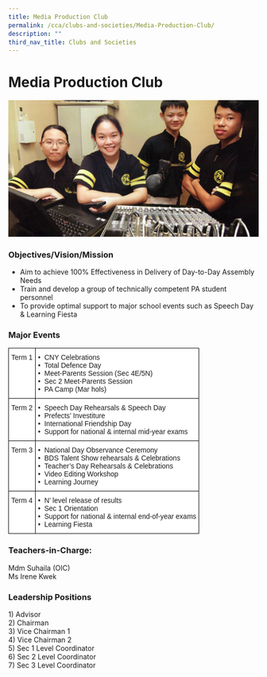 ```yaml
---
title: Media Production Club
permalink: /cca/clubs-and-societies/Media-Production-Club/
description: ""
third_nav_title: Clubs and Societies
---
```


Media Production Club
=====================


![Public Announcement Club](/images/Public-Announcement.jpg)

### Objectives/Vision/Mission

*   Aim to achieve 100% Effectiveness in Delivery of Day-to-Day Assembly Needs
*   Train and develop a group of technically competent PA student personnel
*   To provide optimal support to major school events such as Speech Day & Learning Fiesta


### Major Events

<style type="text/css">
.tg  {border-collapse:collapse;border-spacing:0;}
.tg td{border-color:black;border-style:solid;border-width:1px;font-family:Arial, sans-serif;font-size:14px;
  overflow:hidden;padding:10px 5px;word-break:normal;}
.tg th{border-color:black;border-style:solid;border-width:1px;font-family:Arial, sans-serif;font-size:14px;
  font-weight:normal;overflow:hidden;padding:10px 5px;word-break:normal;}
.tg .tg-ktyi{background-color:#FFF;text-align:left;vertical-align:top}
</style>
<table class="tg">
<thead>
  <tr>
    <th class="tg-ktyi">Term 1</th>
    <th class="tg-ktyi">•&nbsp;&nbsp;CNY Celebrations<br>•&nbsp;&nbsp;Total Defence Day<br>•&nbsp;&nbsp;Meet-Parents Session (Sec 4E/5N)<br>•&nbsp;&nbsp;Sec 2 Meet-Parents Session<br>•&nbsp;&nbsp;PA Camp (Mar hols)</th>
  </tr>
</thead>
<tbody>
  <tr>
    <td class="tg-ktyi">Term 2</td>
    <td class="tg-ktyi">•&nbsp;&nbsp;Speech Day Rehearsals &amp; Speech Day<br>•&nbsp;&nbsp;Prefects’ Investiture<br>•&nbsp;&nbsp;International Friendship Day<br>•&nbsp;&nbsp;Support for national &amp; internal mid-year exams</td>
  </tr>
  <tr>
    <td class="tg-ktyi">Term 3</td>
    <td class="tg-ktyi">•&nbsp;&nbsp;National Day Observance Ceremony<br>•&nbsp;&nbsp;BDS Talent Show rehearsals &amp; Celebrations<br>•&nbsp;&nbsp;Teacher’s Day Rehearsals &amp; Celebrations<br>•&nbsp;&nbsp;Video Editing Workshop<br>•&nbsp;&nbsp;Learning Journey</td>
  </tr>
  <tr>
    <td class="tg-ktyi">Term 4</td>
    <td class="tg-ktyi">•&nbsp;&nbsp;N’ level release of results<br>•&nbsp;&nbsp;Sec 1 Orientation<br>•&nbsp;&nbsp;Support for national &amp; internal end-of-year exams<br>•&nbsp;&nbsp;Learning Fiesta</td>
  </tr>
</tbody>
</table>


### Teachers-in-Charge:

Mdm Suhaila (OIC)   
Ms Irene Kwek   

### Leadership Positions

1\) Advisor  
2) Chairman  
3) Vice Chairman 1  
4) Vice Chairman 2  
5) Sec 1 Level Coordinator  
6) Sec 2 Level Coordinator  
7) Sec 3 Level Coordinator